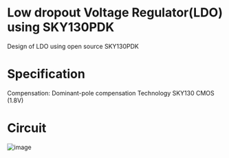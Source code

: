 # Low dropout Voltage Regulator(LDO) using SKY130PDK
Design of LDO using open source SKY130PDK

# Specification
Compensation: Dominant-pole compensation
Technology SKY130 CMOS (1.8V)

# Circuit 
![image](https://github.com/chennakeshavadasa/Low-dropout-Voltage-Regulator-LDO-using-SKY130PDK/assets/123294639/a38bf547-8ff4-45d8-a38b-a032a96ed47b)

